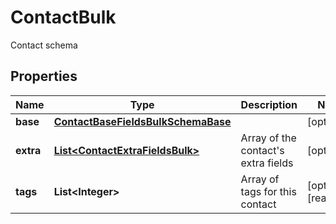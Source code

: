 

# ContactBulk

Contact schema

## Properties

| Name | Type | Description | Notes |
|------------ | ------------- | ------------- | -------------|
|**base** | [**ContactBaseFieldsBulkSchemaBase**](ContactBaseFieldsBulkSchemaBase.md) |  |  [optional] |
|**extra** | [**List&lt;ContactExtraFieldsBulk&gt;**](ContactExtraFieldsBulk.md) | Array of the contact&#39;s extra fields |  [optional] |
|**tags** | **List&lt;Integer&gt;** | Array of tags for this contact |  [optional] [readonly] |



